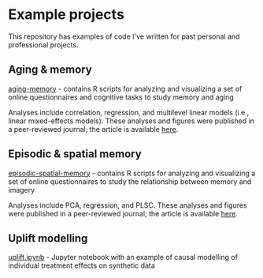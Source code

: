 # Example projects

This repository has examples of code I've written for past personal and professional projects.

## Aging & memory
[aging-memory](https://github.com/carinafan/example-projects/tree/main/aging-memory) - contains R scripts for analyzing and visualizing a set of online questionnaires and cognitive tasks to study memory and aging

Analyses include correlation, regression, and multilevel linear models (i.e., linear mixed-effects models). These analyses and figures were published in a peer-reviewed journal; the article is available [here](https://doi.org/10.1186/s12877-020-01720-7).

## Episodic & spatial memory
[episodic-spatial-memory](https://github.com/carinafan/example-projects/tree/main/episodic-spatial-memory) - contains R scripts for analyzing and visualizing a set of online questionnaires to study the relationship between memory and imagery

Analyses include PCA, regression, and PLSC. These analyses and figures were published in a peer-reviewed journal; the article is available [here](https://doi.org/10.3758/s13421-020-01093-7). 

## Uplift modelling
[uplift.ipynb](https://github.com/carinafan/example-projects/blob/main/uplift.ipynb) - Jupyter notebook with an example of causal modelling of individual treatment effects on synthetic data